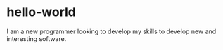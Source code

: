 # hello-world
I am a new programmer looking to develop my skills to develop new and interesting software.
